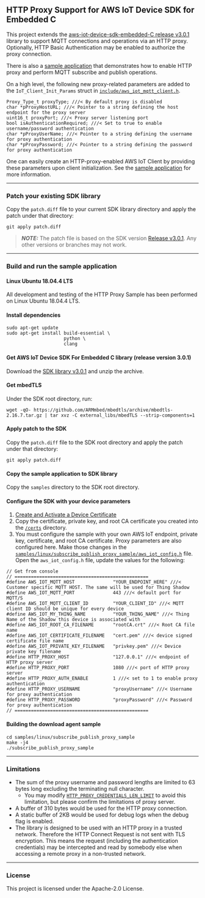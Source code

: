 ## HTTP Proxy Support for AWS IoT Device SDK for Embedded C

This project extends the [aws-iot-device-sdk-embedded-C release v3.0.1](https://github.com/aws/aws-iot-device-sdk-embedded-C/releases/tag/v3.0.1) library to support MQTT connections and operations via an HTTP proxy. Optionally, HTTP Basic Authentication may be enabled to authorize the proxy connection.

There is also a [sample application](https://github.com/aws-samples/aws-iot-device-sdk-embedded-C-http-proxy-support/tree/master/samples/linux/subscribe_publish_proxy_sample) that demonstrates how to enable HTTP proxy and perform MQTT subscribe and publish operations.

On a high level, the following new proxy-related parameters are added to the `IoT_Client_Init_Params` struct in [`include/aws_iot_mqtt_client.h`](https://github.com/aws/aws-iot-device-sdk-embedded-C/blob/v3.0.1/include/aws_iot_mqtt_client.h).


```
Proxy_Type_t proxyType; ///< By default proxy is disabled
char *pProxyHostURL; ///< Pointer to a string defining the host endpoint for the proxy server
uint16_t proxyPort; ///< Proxy server listening port
bool isAuthenticationRequired; ///< Set to true to enable username/password authentication
char *pProxyUserName; ///< Pointer to a string defining the username for proxy authentication
char *pProxyPassword; ///< Pointer to a string defining the password for proxy authentication
```


One can easily create an HTTP-proxy-enabled AWS IoT Client by providing these parameters upon client initialization. See the [sample application](https://github.com/aws-samples/aws-iot-device-sdk-embedded-C-http-proxy-support/tree/master/samples/linux/subscribe_publish_proxy_sample) for more information.
***

### Patch your existing SDK library

Copy the `patch.diff` file to your current SDK library directory and apply the patch under that directory:


```
git apply patch.diff
```


> ***NOTE:***  The patch file is based on the SDK version [Release v3.0.1](https://github.com/aws/aws-iot-device-sdk-embedded-C/releases/tag/v3.0.1). Any other versions or branches may not work.
***

### Build and run the sample application

#### Linux Ubuntu 18.04.4 LTS
All development and testing of the HTTP Proxy Sample has been performed on Linux Ubuntu 18.04.4 LTS.

#### Install dependencies


```
sudo apt-get update
sudo apt-get install build-essential \
                     python \
                     clang
```


#### Get AWS IoT Device SDK For Embedded C library (release version 3.0.1)

Download the [SDK library v3.0.1](https://github.com/aws/aws-iot-device-sdk-embedded-C/releases/tag/v3.0.1) and unzip the archive.



#### Get mbedTLS
Under the SDK root directory, run:


```
wget -qO- https://github.com/ARMmbed/mbedtls/archive/mbedtls-2.16.7.tar.gz | tar xvz -C external_libs/mbedTLS --strip-components=1
```

#### Apply patch to the SDK
Copy the `patch.diff` file to the SDK root directory and apply the patch under that directory:


```
git apply patch.diff
```

#### Copy the sample application to SDK library
Copy the `samples` directory to the SDK root directory.

#### Configure the SDK with your device parameters


1. [Create and Activate a Device Certificate](https://docs.aws.amazon.com/iot/latest/developerguide/create-device-certificate.html)
2. Copy the certificate, private key, and root CA certificate you created into the [`/certs`](https://github.com/aws/aws-iot-device-sdk-embedded-C/tree/v3.0.1/certs) directory.
3. You must configure the sample with your own AWS IoT endpoint, private key, certificate, and root CA certificate. Proxy parameters are also configured here. Make those changes in the [`samples/linux/subscribe_publish_proxy_sample/aws_iot_config.h`](https://github.com/aws-samples/aws-iot-device-sdk-embedded-C-http-proxy-support/blob/master/samples/linux/subscribe_publish_proxy_sample/aws_iot_config.h) file. Open the `aws_iot_config.h` file, update the values for the following:

```
// Get from console
// =================================================
#define AWS_IOT_MQTT_HOST              "YOUR_ENDPOINT_HERE" ///< Customer specific MQTT HOST. The same will be used for Thing Shadow
#define AWS_IOT_MQTT_PORT              443 ///< default port for MQTT/S
#define AWS_IOT_MQTT_CLIENT_ID         "YOUR_CLIENT_ID" ///< MQTT client ID should be unique for every device
#define AWS_IOT_MY_THING_NAME          "YOUR_THING_NAME" ///< Thing Name of the Shadow this device is associated with
#define AWS_IOT_ROOT_CA_FILENAME       "rootCA.crt" ///< Root CA file name
#define AWS_IOT_CERTIFICATE_FILENAME   "cert.pem" ///< device signed certificate file name
#define AWS_IOT_PRIVATE_KEY_FILENAME   "privkey.pem" ///< Device private key filename
#define HTTP_PROXY_HOST                "127.0.0.1" ///< endpoint of HTTP proxy server
#define HTTP_PROXY_PORT                1080 ///< port of HTTP proxy server
#define HTTP_PROXY_AUTH_ENABLE         1 ///< set to 1 to enable proxy authentication
#define HTTP_PROXY_USERNAME            "proxyUsername" ///< Username for proxy authentication
#define HTTP_PROXY_PASSWORD            "proxyPassword" ///< Password for proxy authentication
// =================================================
```



#### Building the download agent sample


```
cd samples/linux/subscribe_publish_proxy_sample
make -j4
./subscribe_publish_proxy_sample
```

***

### Limitations
* The sum of the proxy username and password lengths are limited to 63 bytes long excluding the terminating null character.
  * You may modify [`HTTP_PROXY_CREDENTIALS_LEN_LIMIT`](https://github.com/aws-samples/aws-iot-device-sdk-embedded-c-http-proxy-support/blob/bd0a46abd7a634605241a7798d4d6872b3bd7980/patch.diff#L127) to avoid this limitation, but please confirm the limitations of proxy server.
* A buffer of 310 bytes would be used for the HTTP proxy connection.
* A static buffer of 2KB would be used for debug logs when the debug flag is enabled.
* The library is designed to be used with an HTTP proxy in a trusted network. Therefore the HTTP Connect Request is not sent with TLS encryption. This means the request (including the authentication credentials) may be intercepted and read by somebody else when accessing a remote proxy in a non-trusted network.

***

### License

This project is licensed under the Apache-2.0 License.


